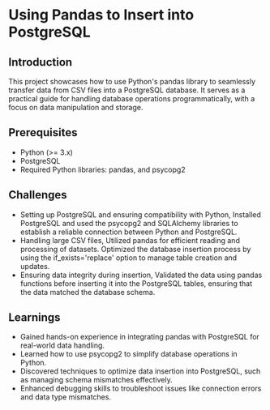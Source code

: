 # Using Pandas to Insert into PostgreSQL
## Introduction
This project showcases how to use Python's pandas library to seamlessly transfer data from CSV files into a PostgreSQL database. It serves as a practical guide for handling database operations programmatically, with a focus on data manipulation and storage.
## Prerequisites
- Python (>= 3.x)
- PostgreSQL
- Required Python libraries: pandas, and psycopg2
## Challenges
- Setting up PostgreSQL and ensuring compatibility with Python, Installed PostgreSQL and used the psycopg2 and SQLAlchemy libraries to establish a reliable connection between Python and PostgreSQL.
- Handling large CSV files, Utilized pandas for efficient reading and processing of datasets. Optimized the database insertion process by using the if_exists='replace' option to manage table creation and updates.
- Ensuring data integrity during insertion, Validated the data using pandas functions before inserting it into the PostgreSQL tables, ensuring that the data matched the database schema.
## Learnings
- Gained hands-on experience in integrating pandas with PostgreSQL for real-world data handling.
- Learned how to use psycopg2 to simplify database operations in Python.
- Discovered techniques to optimize data insertion into PostgreSQL, such as managing schema mismatches effectively.
- Enhanced debugging skills to troubleshoot issues like connection errors and data type mismatches.

